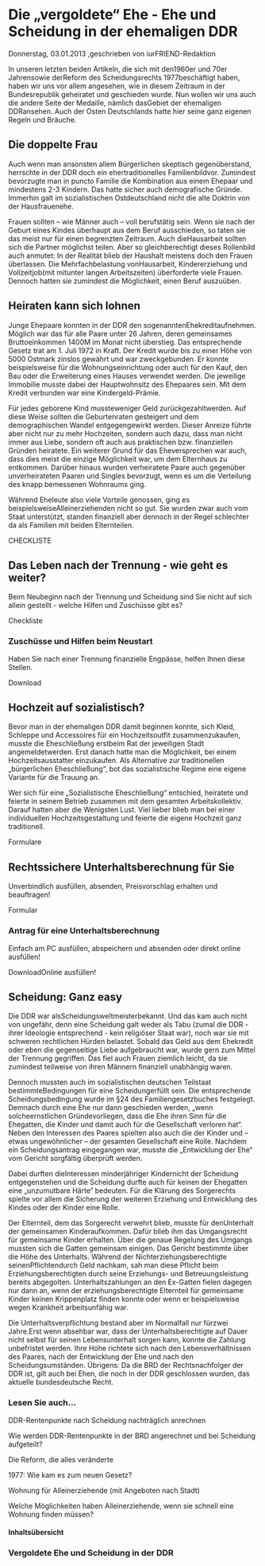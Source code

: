 # Die „vergoldete“ Ehe - Ehe und Scheidung in der ehemaligen DDR

Donnerstag, 03.01.2013 ,geschrieben von iurFRIEND-Redaktion

In unseren letzten beiden Artikeln, die sich mit den1960er und 70er Jahrensowie derReform des Scheidungsrechts 1977beschäftigt haben, haben wir uns vor allem angesehen, wie in diesem Zeitraum in der Bundesrepublik geheiratet und geschieden wurde. Nun wollen wir uns auch die andere Seite der Medaille, nämlich dasGebiet der ehemaligen DDRansehen. Auch der Osten Deutschlands hatte hier seine ganz eigenen Regeln und Bräuche.

## Die doppelte Frau

Auch wenn man ansonsten allem Bürgerlichen skeptisch gegenüberstand, herrschte in der DDR doch ein ehertraditionelles Familienbildvor. Zumindest bevorzugte man in puncto Familie die Kombination aus einem Ehepaar und mindestens 2-3 Kindern. Das hatte sicher auch demografische Gründe. Immerhin galt im sozialistischen Ostdeutschland nicht die alte Doktrin von der Hausfrauenehe.

Frauen sollten – wie Männer auch – voll berufstätig sein. Wenn sie nach der Geburt eines Kindes überhaupt aus dem Beruf ausschieden, so taten sie das meist nur für einen begrenzten Zeitraum. Auch dieHausarbeit sollten sich die Partner möglichst teilen. Aber so gleichberechtigt dieses Rollenbild auch anmutet: In der Realität blieb der Haushalt meistens doch den Frauen überlassen. Die Mehrfachbelastung vonHausarbeit, Kindererziehung und Vollzeitjob(mit mitunter langen Arbeitszeiten) überforderte viele Frauen. Dennoch hatten sie zumindest die Möglichkeit, einen Beruf auszuüben.

## Heiraten kann sich lohnen

Junge Ehepaare konnten in der DDR den sogenanntenEhekreditaufnehmen. Möglich war das für alle Paare unter 26 Jahren, deren gemeinsames Bruttoeinkommen 1400M im Monat nicht überstieg. Das entsprechende Gesetz trat am 1. Juli 1972 in Kraft. Der Kredit wurde bis zu einer Höhe von 5000 Ostmark zinslos gewährt und war zweckgebunden. Er konnte beispielsweise für die Wohnungseinrichtung oder auch für den Kauf, den Bau oder die Erweiterung eines Hauses verwendet werden. Die jeweilige Immobilie musste dabei der Hauptwohnsitz des Ehepaares sein. Mit dem Kredit verbunden war eine Kindergeld-Prämie.

Für jedes geborene Kind mussteweniger Geld zurückgezahltwerden. Auf diese Weise sollten die Geburtenraten gesteigert und dem demographischen Wandel entgegengewirkt werden. Dieser Anreize führte aber nicht nur zu mehr Hochzeiten, sondern auch dazu, dass man nicht immer aus Liebe, sondern oft auch aus praktischen bzw. finanziellen Gründen heiratete. Ein weiterer Grund für das Eheversprechen war auch, dass dies meist die einzige Möglichkeit war, um dem Elternhaus zu entkommen. Darüber hinaus wurden verheiratete Paare auch gegenüber unverheirateten Paaren und Singles bevorzugt, wenn es um die Verteilung des knapp bemessenen Wohnraums ging.

Während Eheleute also viele Vorteile genossen, ging es beispielsweiseAlleinerziehenden nicht so gut. Sie wurden zwar auch vom Staat unterstützt, standen finanziell aber dennoch in der Regel schlechter da als Familien mit beiden Elternteilen.

CHECKLISTE

## Das Leben nach der Trennung - wie geht es weiter?

Beim Neubeginn nach der Trennung und Scheidung sind Sie nicht auf sich allein gestellt - welche Hilfen und Zuschüsse gibt es?

Checkliste

### Zuschüsse und Hilfen beim Neustart

Haben Sie nach einer Trennung finanzielle Engpässe, helfen Ihnen diese Stellen.

Download

## Hochzeit auf sozialistisch?

Bevor man in der ehemaligen DDR damit beginnen konnte, sich Kleid, Schleppe und Accessoires für ein Hochzeitsoutfit zusammenzukaufen, musste die Eheschließung erstbeim Rat der jeweiligen Stadt angemeldetwerden. Erst danach hatte man die Möglichkeit, bei einem Hochzeitsausstatter einzukaufen. Als Alternative zur traditionellen „bürgerlichen Eheschließung“, bot das sozialistische Regime eine eigene Variante für die Trauung an.

Wer sich für eine „Sozialistische Eheschließung“ entschied, heiratete und feierte in seinem Betrieb zusammen mit dem gesamten Arbeitskollektiv. Darauf hatten aber die Wenigsten Lust. Viel lieber blieb man bei einer individuellen Hochzeitsgestaltung und feierte die eigene Hochzeit ganz traditionell.

Formulare

## Rechtssichere Unterhaltsberechnung für Sie

Unverbindlich ausfüllen, absenden, Preisvorschlag erhalten und beauftragen!

Formular

### Antrag für eine Unterhaltsberechnung

Einfach am PC ausfüllen, abspeichern und absenden oder direkt online ausfüllen!

DownloadOnline ausfüllen!

## Scheidung: Ganz easy

Die DDR war alsScheidungsweltmeisterbekannt. Und das kam auch nicht von ungefähr, denn eine Scheidung galt weder als Tabu (zumal die DDR - ihrer Ideologie entsprechend - kein religiöser Staat war), noch war sie mit schweren rechtlichen Hürden belastet. Sobald das Geld aus dem Ehekredit oder eben die gegenseitige Liebe aufgebraucht war, wurde gern zum Mittel der Trennung gegriffen. Das fiel auch Frauen ziemlich leicht, da sie zumindest teilweise von ihren Männern finanziell unabhängig waren.

Dennoch mussten auch im sozialistischen deutschen Teilstaat bestimmteBedingungen für eine Scheidungerfüllt sein. Die entsprechende Scheidungsbedingung wurde im §24 des Familiengesetzbuches festgelegt. Demnach durch eine Ehe nur dann geschieden werden, „wenn solcheernstlichen Gründevorliegen, dass die Ehe ihren Sinn für die Ehegatten, die Kinder und damit auch für die Gesellschaft verloren hat“. Neben den Interessen des Paares spielten also auch die der Kinder und – etwas ungewöhnlicher – der gesamten Gesellschaft eine Rolle. Nachdem ein Scheidungsantrag eingegangen war, musste die „Entwicklung der Ehe“ vom Gericht sorgfältig überprüft werden.

Dabei durften dieInteressen minderjähriger Kindernicht der Scheidung entgegenstehen und die Scheidung durfte auch für keinen der Ehegatten eine „unzumutbare Härte“ bedeuten. Für die Klärung des Sorgerechts spielte vor allem die Sicherung der weiteren Erziehung und Entwicklung des Kindes oder der Kinder eine Rolle.

Der Elternteil, dem das Sorgerecht verwehrt blieb, musste für denUnterhalt der gemeinsamen Kinderaufkommen. Dafür blieb ihm das Umgangsrecht für gemeinsame Kinder erhalten. Über die genaue Regelung des Umgangs mussten sich die Gatten gemeinsam einigen. Das Gericht bestimmte über die Höhe des Unterhalts. Während der Nichterziehungsberechtigte seinenPflichtendurch Geld nachkam, sah man diese Pflicht beim Erziehungsberechtigten durch seine Erziehungs- und Betreuungsleistung bereits abgegolten. Unterhaltszahlungen an den Ex-Gatten fielen dagegen nur dann an, wenn der erziehungsberechtigte Elternteil für gemeinsame Kinder keinen Krippenplatz finden konnte oder wenn er beispielsweise wegen Krankheit arbeitsunfähig war.

Die Unterhaltsverpflichtung bestand aber im Normalfall nur fürzwei Jahre.Erst wenn absehbar war, dass der Unterhaltsberechtigte auf Dauer nicht selbst für seinen Lebensunterhalt sorgen kann, konnte die Zahlung unbefristet werden. Ihre Höhe richtete sich nach den Lebensverhältnissen des Paares, nach der Entwicklung der Ehe und nach den Scheidungsumständen. Übrigens: Da die BRD der Rechtsnachfolger der DDR ist, gilt auch bei Ehen, die noch in der DDR geschlossen wurden, das aktuelle bundesdeutsche Recht.

### Lesen Sie auch...

DDR-Rentenpunkte nach Scheidung nachträglich anrechnen

Wie werden DDR-Rentenpunkte in der BRD angerechnet und bei Scheidung aufgeteilt?

Die Reform, die alles veränderte

1977: Wie kam es zum neuen Gesetz?

Wohnung für Alleinerziehende (mit Angeboten nach Stadt)

Welche Möglichkeiten haben Alleinerziehende, wenn sie schnell eine Wohnung finden müssen?

#### Inhaltsübersicht

### Vergoldete Ehe und Scheidung in der DDR